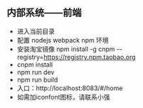 ## 内部系统——前端

- 进入当前目录
- 配置 nodejs webpack npm 环境
- 安装淘宝镜像 npm install -g cnpm --registry=https://registry.npm.taobao.org
- cnpm install
- npm run dev
- npm run build
- 入口：http://localhost:8083/#/home
- 如需加iconfont图标，请联系小强

